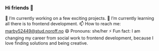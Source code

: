 ### Hi friends 👋

🔭 I’m currently working on a few exciting projects.
🌱 I’m currently learning all there is to frontend development.
📫 How to reach me: marby52449@stud.noroff.no
😄 Pronouns: she/her
⚡ Fun fact: I am changing my career from social work to frontend development, because I love finding solutions and being creative.
